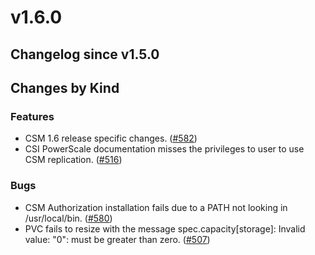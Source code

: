 # v1.6.0 

## Changelog since v1.5.0 

## Changes by Kind 

### Features 

- CSM 1.6 release specific changes. ([#582](https://github.com/dell/csm/issues/582))
- CSI PowerScale documentation misses the privileges to user to use CSM replication. ([#516](https://github.com/dell/csm/issues/516))

### Bugs 

- CSM Authorization installation fails due to a PATH not looking in /usr/local/bin. ([#580](https://github.com/dell/csm/issues/580))
- PVC fails to resize with the message spec.capacity[storage]: Invalid value: "0": must be greater than zero. ([#507](https://github.com/dell/csm/issues/507))
